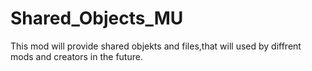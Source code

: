 # Shared_Objects_MU

This mod will provide shared objekts and files,that will used by diffrent mods and creators in the future.



